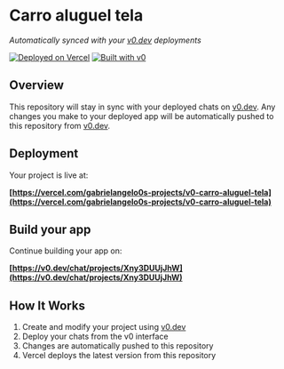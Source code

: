 # Carro aluguel tela

*Automatically synced with your [v0.dev](https://v0.dev) deployments*

[![Deployed on Vercel](https://img.shields.io/badge/Deployed%20on-Vercel-black?style=for-the-badge&logo=vercel)](https://vercel.com/gabrielangelo0s-projects/v0-carro-aluguel-tela)
[![Built with v0](https://img.shields.io/badge/Built%20with-v0.dev-black?style=for-the-badge)](https://v0.dev/chat/projects/Xny3DUUjJhW)

## Overview

This repository will stay in sync with your deployed chats on [v0.dev](https://v0.dev).
Any changes you make to your deployed app will be automatically pushed to this repository from [v0.dev](https://v0.dev).

## Deployment

Your project is live at:

**[https://vercel.com/gabrielangelo0s-projects/v0-carro-aluguel-tela](https://vercel.com/gabrielangelo0s-projects/v0-carro-aluguel-tela)**

## Build your app

Continue building your app on:

**[https://v0.dev/chat/projects/Xny3DUUjJhW](https://v0.dev/chat/projects/Xny3DUUjJhW)**

## How It Works

1. Create and modify your project using [v0.dev](https://v0.dev)
2. Deploy your chats from the v0 interface
3. Changes are automatically pushed to this repository
4. Vercel deploys the latest version from this repository